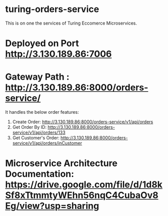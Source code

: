 # turing-orders-service

This is on one the services of Turing Eccomerce Microservices. 

# Deployed on Port http://3.130.189.86:7006

# Gateway Path :  http://3.130.189.86:8000/orders-service/ 

It handles the below order features:

1. Create Order: http://3.130.189.86:8000/orders-service/v1/api/orders
2. Get Order By ID: http://3.130.189.86:8000/orders-service/v1/api/orders/133
3. Get Customer's Order: http://3.130.189.86:8000/orders-service/v1/api/orders/inCustomer

# Microservice Architecture Documentation: https://drive.google.com/file/d/1d8kSf8xTtmmtyWEhn56nqC4CubaOv8Eg/view?usp=sharing





